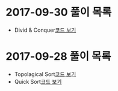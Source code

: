 # 2017-09-30 풀이 목록
* Divid & Conquer[코드 보기](dividconquer/Main.java)
# 2017-09-28 풀이 목록
* Topolagical Sort[코드 보기](topolagicalsort/Main.java)
* Quick Sort[코드 보기](quicksort/Main.java)